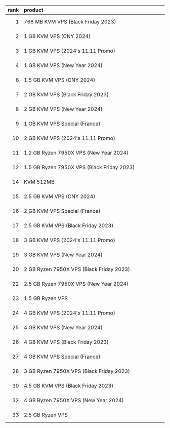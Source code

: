 |   rank | product                                                                                                                                                                                                                                                                                                                                                                           |   cpu | disk   | ram   | bandwidth   | bps   | price   | period   | url                                                       | create_time              | update_time              |
|-------:|:----------------------------------------------------------------------------------------------------------------------------------------------------------------------------------------------------------------------------------------------------------------------------------------------------------------------------------------------------------------------------------|------:|:-------|:------|:------------|:------|:--------|:---------|:----------------------------------------------------------|:-------------------------|:-------------------------|
|      1 | 768&nbsp;MB&nbsp;KVM&nbsp;VPS&nbsp;(Black&nbsp;Friday&nbsp;2023)                                                                                                                                                                                                                                                                                                                  |     1 | 15GB   | 768MB | 1000GB      | 1Gbps | $10.18  | Annually | [link](https://my.racknerd.com/aff.php?aff=12682&pid=792) | 2024-11-06&nbsp;10:29:34 | 2024-11-11&nbsp;16:48:32 |
|      2 | 1&nbsp;GB&nbsp;KVM&nbsp;VPS&nbsp;(CNY&nbsp;2024)                                                                                                                                                                                                                                                                                                                                  |     1 | 15GB   | 1GB   | 2000GB      | 1Gbps | $10.99  | Annually | [link](https://my.racknerd.com/aff.php?aff=12682&pid=838) | 2024-11-06&nbsp;10:29:34 |                          |
|      3 | 1&nbsp;GB&nbsp;KVM&nbsp;VPS&nbsp;(2024's&nbsp;11.11&nbsp;Promo)                                                                                                                                                                                                                                                                                                                   |     1 | 14GB   | 1GB   | 2000GB      | 1Gbps | $11.11  | Annually | [link](https://my.racknerd.com/aff.php?aff=12682&pid=875) | 2024-11-06&nbsp;10:29:34 | 2024-11-11&nbsp;16:48:32 |
|      4 | 1&nbsp;GB&nbsp;KVM&nbsp;VPS&nbsp;(New&nbsp;Year&nbsp;2024)                                                                                                                                                                                                                                                                                                                        |     1 | 21GB   | 1GB   | 1500GB      | 1Gbps | $11.49  | Annually | [link](https://my.racknerd.com/aff.php?aff=12682&pid=826) | 2024-11-06&nbsp;10:29:34 | 2024-11-11&nbsp;16:48:32 |
|      6 | 1.5&nbsp;GB&nbsp;KVM&nbsp;VPS&nbsp;(CNY&nbsp;2024)                                                                                                                                                                                                                                                                                                                                |     1 | 25GB   | 1.5GB | 4000GB      | 1Gbps | $16.88  | Annually | [link](https://my.racknerd.com/aff.php?aff=12682&pid=839) | 2024-11-06&nbsp;10:29:34 |                          |
|      7 | 2&nbsp;GB&nbsp;KVM&nbsp;VPS&nbsp;(Black&nbsp;Friday&nbsp;2023)                                                                                                                                                                                                                                                                                                                    |     1 | 30GB   | 2GB   | 2500GB      | 1Gbps | $16.98  | Annually | [link](https://my.racknerd.com/aff.php?aff=12682&pid=793) | 2024-11-06&nbsp;10:29:34 | 2024-11-11&nbsp;16:48:32 |
|      8 | 2&nbsp;GB&nbsp;KVM&nbsp;VPS&nbsp;(New&nbsp;Year&nbsp;2024)                                                                                                                                                                                                                                                                                                                        |     1 | 35GB   | 2GB   | 2500GB      | 1Gbps | $17.38  | Annually | [link](https://my.racknerd.com/aff.php?aff=12682&pid=827) | 2024-11-06&nbsp;10:29:34 | 2024-11-11&nbsp;16:48:32 |
|      9 | 1&nbsp;GB&nbsp;KVM&nbsp;VPS&nbsp;Special&nbsp;(France)                                                                                                                                                                                                                                                                                                                            |     1 | 20GB   | 1GB   | 3000GB      | 1Gbps | $17.98  | Annually | [link](https://my.racknerd.com/aff.php?aff=12682&pid=780) | 2024-11-06&nbsp;10:29:34 |                          |
|     10 | 2&nbsp;GB&nbsp;KVM&nbsp;VPS&nbsp;(2024's&nbsp;11.11&nbsp;Promo)                                                                                                                                                                                                                                                                                                                   |     1 | 25GB   | 2GB   | 3000GB      | 1Gbps | $17.98  | Annually | [link](https://my.racknerd.com/aff.php?aff=12682&pid=876) | 2024-11-06&nbsp;10:29:34 | 2024-11-11&nbsp;16:48:32 |
|     11 | 1.2&nbsp;GB&nbsp;Ryzen&nbsp;7950X&nbsp;VPS&nbsp;(New&nbsp;Year&nbsp;2024)&nbsp;&nbsp;&nbsp;&nbsp;&nbsp;&nbsp;&nbsp;&nbsp;&nbsp;&nbsp;&nbsp;&nbsp;&nbsp;&nbsp;&nbsp;&nbsp;&nbsp;&nbsp;&nbsp;&nbsp;&nbsp;&nbsp;&nbsp;&nbsp;&nbsp;&nbsp;&nbsp;&nbsp;&nbsp;&nbsp;&nbsp;&nbsp;&nbsp;&nbsp;&nbsp;&nbsp;&nbsp;&nbsp;&nbsp;&nbsp;&nbsp;&nbsp;&nbsp;&nbsp;&nbsp;&nbsp;0&nbsp;Available     |     1 | 25GB   | 1.2GB | 2500GB      | 1Gbps | $18.88  | Annually | [link](https://my.racknerd.com/aff.php?aff=12682&pid=830) | 2024-11-06&nbsp;10:29:34 | 2024-11-11&nbsp;16:48:32 |
|     12 | 1.5&nbsp;GB&nbsp;Ryzen&nbsp;7950X&nbsp;VPS&nbsp;(Black&nbsp;Friday&nbsp;2023)&nbsp;&nbsp;&nbsp;&nbsp;&nbsp;&nbsp;&nbsp;&nbsp;&nbsp;&nbsp;&nbsp;&nbsp;&nbsp;&nbsp;&nbsp;&nbsp;&nbsp;&nbsp;&nbsp;&nbsp;&nbsp;&nbsp;&nbsp;&nbsp;&nbsp;&nbsp;&nbsp;&nbsp;&nbsp;&nbsp;&nbsp;&nbsp;&nbsp;&nbsp;&nbsp;&nbsp;&nbsp;&nbsp;&nbsp;&nbsp;&nbsp;&nbsp;&nbsp;&nbsp;&nbsp;&nbsp;0&nbsp;Available |     1 | 30GB   | 1.5GB | 2500GB      | 1Gbps | $19.0   | Annually | [link](https://my.racknerd.com/aff.php?aff=12682&pid=797) | 2024-11-06&nbsp;10:29:34 | 2024-11-11&nbsp;16:48:32 |
|     14 | KVM&nbsp;512MB                                                                                                                                                                                                                                                                                                                                                                    |     1 | 15GB   | 512MB | 500GB       |       | $22.99  | Annually | [link](https://my.racknerd.com/aff.php?aff=12682&pid=570) | 2024-11-06&nbsp;10:29:34 | 2024-11-11&nbsp;16:48:32 |
|     15 | 2.5&nbsp;GB&nbsp;KVM&nbsp;VPS&nbsp;(CNY&nbsp;2024)                                                                                                                                                                                                                                                                                                                                |     2 | 38GB   | 2.5GB | 6000GB      | 1Gbps | $23.88  | Annually | [link](https://my.racknerd.com/aff.php?aff=12682&pid=840) | 2024-11-06&nbsp;10:29:34 |                          |
|     16 | 2&nbsp;GB&nbsp;KVM&nbsp;VPS&nbsp;Special&nbsp;(France)                                                                                                                                                                                                                                                                                                                            |     1 | 30GB   | 2GB   | 4000GB      | 1Gbps | $24.89  | Annually | [link](https://my.racknerd.com/aff.php?aff=12682&pid=781) | 2024-11-06&nbsp;10:29:34 |                          |
|     17 | 2.5&nbsp;GB&nbsp;KVM&nbsp;VPS&nbsp;(Black&nbsp;Friday&nbsp;2023)                                                                                                                                                                                                                                                                                                                  |     2 | 50GB   | 2.5GB | 5000GB      | 1Gbps | $25.49  | Annually | [link](https://my.racknerd.com/aff.php?aff=12682&pid=794) | 2024-11-06&nbsp;10:29:34 | 2024-11-11&nbsp;16:48:32 |
|     18 | 3&nbsp;GB&nbsp;KVM&nbsp;VPS&nbsp;(2024's&nbsp;11.11&nbsp;Promo)                                                                                                                                                                                                                                                                                                                   |     2 | 40GB   | 3GB   | 5000GB      | 1Gbps | $25.98  | Annually | [link](https://my.racknerd.com/aff.php?aff=12682&pid=877) | 2024-11-06&nbsp;10:29:34 | 2024-11-11&nbsp;16:48:32 |
|     19 | 3&nbsp;GB&nbsp;KVM&nbsp;VPS&nbsp;(New&nbsp;Year&nbsp;2024)                                                                                                                                                                                                                                                                                                                        |     2 | 45GB   | 3GB   | 5000GB      | 1Gbps | $27.98  | Annually | [link](https://my.racknerd.com/aff.php?aff=12682&pid=828) | 2024-11-06&nbsp;10:29:34 | 2024-11-11&nbsp;16:48:32 |
|     20 | 2&nbsp;GB&nbsp;Ryzen&nbsp;7950X&nbsp;VPS&nbsp;(Black&nbsp;Friday&nbsp;2023)&nbsp;&nbsp;&nbsp;&nbsp;&nbsp;&nbsp;&nbsp;&nbsp;&nbsp;&nbsp;&nbsp;&nbsp;&nbsp;&nbsp;&nbsp;&nbsp;&nbsp;&nbsp;&nbsp;&nbsp;&nbsp;&nbsp;&nbsp;&nbsp;&nbsp;&nbsp;&nbsp;&nbsp;&nbsp;&nbsp;&nbsp;&nbsp;&nbsp;&nbsp;&nbsp;&nbsp;&nbsp;&nbsp;&nbsp;&nbsp;&nbsp;&nbsp;&nbsp;&nbsp;&nbsp;&nbsp;0&nbsp;Available   |     2 | 40GB   | 2GB   | 4000GB      | 1Gbps | $29.0   | Annually | [link](https://my.racknerd.com/aff.php?aff=12682&pid=798) | 2024-11-06&nbsp;10:29:34 | 2024-11-11&nbsp;16:48:32 |
|     22 | 2.5&nbsp;GB&nbsp;Ryzen&nbsp;7950X&nbsp;VPS&nbsp;(New&nbsp;Year&nbsp;2024)&nbsp;&nbsp;&nbsp;&nbsp;&nbsp;&nbsp;&nbsp;&nbsp;&nbsp;&nbsp;&nbsp;&nbsp;&nbsp;&nbsp;&nbsp;&nbsp;&nbsp;&nbsp;&nbsp;&nbsp;&nbsp;&nbsp;&nbsp;&nbsp;&nbsp;&nbsp;&nbsp;&nbsp;&nbsp;&nbsp;&nbsp;&nbsp;&nbsp;&nbsp;&nbsp;&nbsp;&nbsp;&nbsp;&nbsp;&nbsp;&nbsp;&nbsp;&nbsp;&nbsp;&nbsp;&nbsp;0&nbsp;Available     |     2 | 38GB   | 2.5GB | 4000GB      | 1Gbps | $32.98  | Annually | [link](https://my.racknerd.com/aff.php?aff=12682&pid=831) | 2024-11-06&nbsp;10:29:34 | 2024-11-11&nbsp;16:48:32 |
|     23 | 1.5&nbsp;GB&nbsp;Ryzen&nbsp;VPS                                                                                                                                                                                                                                                                                                                                                   |     1 | 22GB   | 1.5GB | 3000GB      | 1Gbps | $35.59  | Annually | [link](https://my.racknerd.com/aff.php?aff=12682&pid=308) | 2024-11-06&nbsp;10:29:34 | 2024-11-11&nbsp;16:48:32 |
|     24 | 4&nbsp;GB&nbsp;KVM&nbsp;VPS&nbsp;(2024's&nbsp;11.11&nbsp;Promo)                                                                                                                                                                                                                                                                                                                   |     3 | 50GB   | 4GB   | 6000GB      | 1Gbps | $36.88  | Annually | [link](https://my.racknerd.com/aff.php?aff=12682&pid=878) | 2024-11-06&nbsp;10:29:34 | 2024-11-11&nbsp;16:48:32 |
|     25 | 4&nbsp;GB&nbsp;KVM&nbsp;VPS&nbsp;(New&nbsp;Year&nbsp;2024)                                                                                                                                                                                                                                                                                                                        |     2 | 60GB   | 4GB   | 8000GB      | 1Gbps | $37.38  | Annually | [link](https://my.racknerd.com/aff.php?aff=12682&pid=829) | 2024-11-06&nbsp;10:29:34 | 2024-11-11&nbsp;16:48:32 |
|     26 | 4&nbsp;GB&nbsp;KVM&nbsp;VPS&nbsp;(Black&nbsp;Friday&nbsp;2023)                                                                                                                                                                                                                                                                                                                    |     2 | 80GB   | 4GB   | 8000GB      | 1Gbps | $38.88  | Annually | [link](https://my.racknerd.com/aff.php?aff=12682&pid=795) | 2024-11-06&nbsp;10:29:34 | 2024-11-11&nbsp;16:48:32 |
|     27 | 4&nbsp;GB&nbsp;KVM&nbsp;VPS&nbsp;Special&nbsp;(France)                                                                                                                                                                                                                                                                                                                            |     2 | 50GB   | 4GB   | 6000GB      | 1Gbps | $44.59  | Annually | [link](https://my.racknerd.com/aff.php?aff=12682&pid=782) | 2024-11-06&nbsp;10:29:34 |                          |
|     28 | 3&nbsp;GB&nbsp;Ryzen&nbsp;7950X&nbsp;VPS&nbsp;(Black&nbsp;Friday&nbsp;2023)&nbsp;&nbsp;&nbsp;&nbsp;&nbsp;&nbsp;&nbsp;&nbsp;&nbsp;&nbsp;&nbsp;&nbsp;&nbsp;&nbsp;&nbsp;&nbsp;&nbsp;&nbsp;&nbsp;&nbsp;&nbsp;&nbsp;&nbsp;&nbsp;&nbsp;&nbsp;&nbsp;&nbsp;&nbsp;&nbsp;&nbsp;&nbsp;&nbsp;&nbsp;&nbsp;&nbsp;&nbsp;&nbsp;&nbsp;&nbsp;&nbsp;&nbsp;&nbsp;&nbsp;&nbsp;&nbsp;0&nbsp;Available   |     2 | 55GB   | 3GB   | 6000GB      | 1Gbps | $45.0   | Annually | [link](https://my.racknerd.com/aff.php?aff=12682&pid=799) | 2024-11-06&nbsp;10:29:34 | 2024-11-11&nbsp;16:48:32 |
|     30 | 4.5&nbsp;GB&nbsp;KVM&nbsp;VPS&nbsp;(Black&nbsp;Friday&nbsp;2023)                                                                                                                                                                                                                                                                                                                  |     4 | 115GB  | 4.5GB | 000GB       | 1Gbps | $52.49  | Annually | [link](https://my.racknerd.com/aff.php?aff=12682&pid=796) | 2024-11-06&nbsp;10:29:34 | 2024-11-11&nbsp;16:48:32 |
|     32 | 4&nbsp;GB&nbsp;Ryzen&nbsp;7950X&nbsp;VPS&nbsp;(New&nbsp;Year&nbsp;2024)&nbsp;&nbsp;&nbsp;&nbsp;&nbsp;&nbsp;&nbsp;&nbsp;&nbsp;&nbsp;&nbsp;&nbsp;&nbsp;&nbsp;&nbsp;&nbsp;&nbsp;&nbsp;&nbsp;&nbsp;&nbsp;&nbsp;&nbsp;&nbsp;&nbsp;&nbsp;&nbsp;&nbsp;&nbsp;&nbsp;&nbsp;&nbsp;&nbsp;&nbsp;&nbsp;&nbsp;&nbsp;&nbsp;&nbsp;&nbsp;&nbsp;&nbsp;&nbsp;&nbsp;&nbsp;&nbsp;0&nbsp;Available       |     2 | 65GB   | 4GB   | 6000GB      | 1Gbps | $55.88  | Annually | [link](https://my.racknerd.com/aff.php?aff=12682&pid=832) | 2024-11-06&nbsp;10:29:34 | 2024-11-11&nbsp;16:48:32 |
|     33 | 2.5&nbsp;GB&nbsp;Ryzen&nbsp;VPS                                                                                                                                                                                                                                                                                                                                                   |     2 | 40GB   | 2.5GB | 6000GB      | 1Gbps | $69.59  | Annually | [link](https://my.racknerd.com/aff.php?aff=12682&pid=309) | 2024-11-06&nbsp;10:29:34 | 2024-11-11&nbsp;16:48:32 |